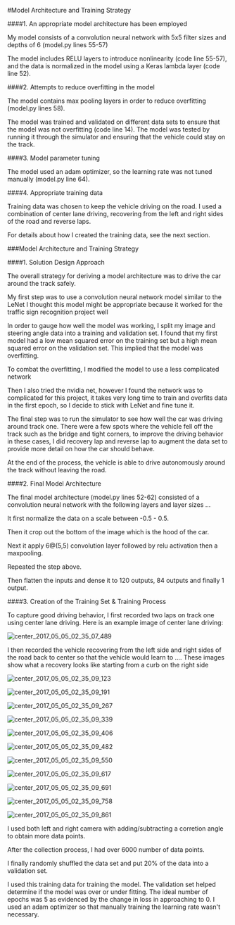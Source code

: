 #Model Architecture and Training Strategy 

####1. An appropriate model architecture has been employed

My model consists of a convolution neural network with 5x5 filter sizes and depths of 6 (model.py lines 55-57) 

The model includes RELU layers to introduce nonlinearity (code line 55-57), and the data is normalized in the model using a Keras lambda layer (code line 52). 

####2. Attempts to reduce overfitting in the model

The model contains max pooling layers in order to reduce overfitting (model.py lines 58). 

The model was trained and validated on different data sets to ensure that the model was not overfitting (code line 14). The model was tested by running it through the simulator and ensuring that the vehicle could stay on the track.

####3. Model parameter tuning

The model used an adam optimizer, so the learning rate was not tuned manually (model.py line 64).

####4. Appropriate training data

Training data was chosen to keep the vehicle driving on the road. I used a combination of center lane driving, recovering from the left and right sides of the road and reverse laps.

For details about how I created the training data, see the next section. 

###Model Architecture and Training Strategy

####1. Solution Design Approach

The overall strategy for deriving a model architecture was to drive the car around the track safely.

My first step was to use a convolution neural network model similar to the LeNet I thought this model might be appropriate because it worked for the traffic sign recognition project well

In order to gauge how well the model was working, I split my image and steering angle data into a training and validation set. I found that my first model had a low mean squared error on the training set but a high mean squared error on the validation set. This implied that the model was overfitting. 

To combat the overfitting, I modified the model to use a less complicated network

Then I also tried the nvidia net, however I found the network was to complicated for this project, it takes very long time to train and overfits data in the first epoch, so I decide to stick with LeNet and fine tune it.

The final step was to run the simulator to see how well the car was driving around track one. There were a few spots where the vehicle fell off the track such as the bridge and tight corners, to improve the driving behavior in these cases, I did recovery lap and reverse lap to augment the data set to provide more detail on how the car should behave.

At the end of the process, the vehicle is able to drive autonomously around the track without leaving the road.

####2. Final Model Architecture

The final model architecture (model.py lines 52-62) consisted of a convolution neural network with the following layers and layer sizes ...

It first normalize the data on a scale between -0.5 - 0.5.

Then it crop out the bottom of the image which is the hood of the car.

Next it apply 6@(5,5) convolution layer followed by relu activation then a maxpooling.

Repeated the step above.

Then flatten the inputs and dense it to 120 outputs, 84 outputs and finally 1 output.



####3. Creation of the Training Set & Training Process

To capture good driving behavior, I first recorded two laps on track one using center lane driving. Here is an example image of center lane driving:





![center_2017_05_05_02_35_07_489](/Users/ScottieYan/CarND/CarND-Behavioral-Cloning-P3/data/IMG/center_2017_05_05_02_35_07_489.jpg)

I then recorded the vehicle recovering from the left side and right sides of the road back to center so that the vehicle would learn to .... These images show what a recovery looks like starting from a curb on the right side

![center_2017_05_05_02_35_09_123](/Users/ScottieYan/CarND/CarND-Behavioral-Cloning-P3/data/IMG/center_2017_05_05_02_35_09_123.jpg)

![center_2017_05_05_02_35_09_191](/Users/ScottieYan/CarND/CarND-Behavioral-Cloning-P3/data/IMG/center_2017_05_05_02_35_09_191.jpg)

![center_2017_05_05_02_35_09_267](/Users/ScottieYan/CarND/CarND-Behavioral-Cloning-P3/data/IMG/center_2017_05_05_02_35_09_267.jpg)

![center_2017_05_05_02_35_09_339](/Users/ScottieYan/CarND/CarND-Behavioral-Cloning-P3/data/IMG/center_2017_05_05_02_35_09_339.jpg)

![center_2017_05_05_02_35_09_406](/Users/ScottieYan/CarND/CarND-Behavioral-Cloning-P3/data/IMG/center_2017_05_05_02_35_09_406.jpg)

![center_2017_05_05_02_35_09_482](/Users/ScottieYan/CarND/CarND-Behavioral-Cloning-P3/data/IMG/center_2017_05_05_02_35_09_482.jpg)

![center_2017_05_05_02_35_09_550](/Users/ScottieYan/CarND/CarND-Behavioral-Cloning-P3/data/IMG/center_2017_05_05_02_35_09_550.jpg)

![center_2017_05_05_02_35_09_617](/Users/ScottieYan/CarND/CarND-Behavioral-Cloning-P3/data/IMG/center_2017_05_05_02_35_09_617.jpg)

![center_2017_05_05_02_35_09_691](/Users/ScottieYan/CarND/CarND-Behavioral-Cloning-P3/data/IMG/center_2017_05_05_02_35_09_691.jpg)

![center_2017_05_05_02_35_09_758](/Users/ScottieYan/CarND/CarND-Behavioral-Cloning-P3/data/IMG/center_2017_05_05_02_35_09_758.jpg)

![center_2017_05_05_02_35_09_861](/Users/ScottieYan/CarND/CarND-Behavioral-Cloning-P3/data/IMG/center_2017_05_05_02_35_09_861.jpg)





I used both left and right camera with adding/subtracting a corretion angle to obtain more data points.

After the collection process, I had over 6000 number of data points. 


I finally randomly shuffled the data set and put 20% of the data into a validation set. 

I used this training data for training the model. The validation set helped determine if the model was over or under fitting. The ideal number of epochs was 5 as evidenced by the change in loss in approaching to 0. I used an adam optimizer so that manually training the learning rate wasn't necessary.
